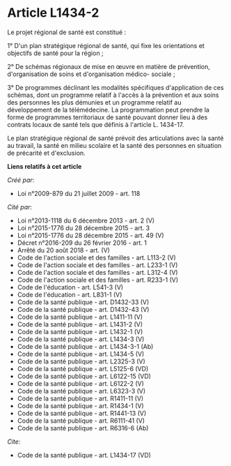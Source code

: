 # Article L1434-2

Le projet régional de santé est constitué : 

1° D'un plan stratégique régional de santé, qui fixe les orientations et objectifs de santé pour la région ; 

2° De schémas régionaux de mise en œuvre en matière de prévention, d'organisation de soins et d'organisation médico-
sociale ; 

3° De programmes déclinant les modalités spécifiques d'application de ces schémas, dont un programme relatif à l'accès à la
prévention et aux soins des personnes les plus démunies et un programme relatif au développement de la télémédecine. La
programmation peut prendre la forme de programmes territoriaux de santé pouvant donner lieu à des contrats locaux de santé
tels que définis à l'article L. 1434-17. 

Le plan stratégique régional de santé prévoit des articulations avec la santé au travail, la santé en milieu scolaire et la
santé des personnes en situation de précarité et d'exclusion.

**Liens relatifs à cet article**

_Créé par_:

  - Loi n°2009-879 du 21 juillet 2009 - art. 118

_Cité par_:

  - Loi n°2013-1118 du 6 décembre 2013 - art. 2 (V)
  - Loi n°2015-1776 du 28 décembre 2015 - art. 3
  - Loi n°2015-1776 du 28 décembre 2015 - art. 49 (V)
  - Décret n°2016-209 du 26 février 2016 - art. 1
  - Arrêté du 20 août 2018 - art. (V)
  - Code de l'action sociale et des familles - art. L113-2 (V)
  - Code de l'action sociale et des familles - art. L233-1 (V)
  - Code de l'action sociale et des familles - art. L312-4 (V)
  - Code de l'action sociale et des familles - art. R233-1 (V)
  - Code de l'éducation - art. L541-3 (V)
  - Code de l'éducation - art. L831-1 (V)
  - Code de la santé publique - art. D1432-33 (V)
  - Code de la santé publique - art. D1432-43 (V)
  - Code de la santé publique - art. L1411-11 (V)
  - Code de la santé publique - art. L1431-2 (V)
  - Code de la santé publique - art. L1432-1 (V)
  - Code de la santé publique - art. L1434-3 (V)
  - Code de la santé publique - art. L1434-3-1 (Ab)
  - Code de la santé publique - art. L1434-5 (V)
  - Code de la santé publique - art. L2325-3 (V)
  - Code de la santé publique - art. L5125-6 (VD)
  - Code de la santé publique - art. L6122-15 (VD)
  - Code de la santé publique - art. L6122-2 (V)
  - Code de la santé publique - art. L6323-3 (V)
  - Code de la santé publique - art. R1411-11 (V)
  - Code de la santé publique - art. R1434-1 (V)
  - Code de la santé publique - art. R1441-13 (V)
  - Code de la santé publique - art. R6111-41 (V)
  - Code de la santé publique - art. R6316-6 (Ab)

_Cite_:

  - Code de la santé publique - art. L1434-17 (VD)
